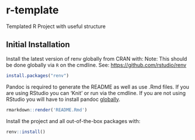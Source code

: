 
<!-- README.md is generated from README.Rmd. Please edit that file -->

# r-template

Templated R Project with useful structure

## Initial Installation

Install the latest version of renv globally from CRAN with: Note: This
should be done globally via `R` on the cmdline. See:
<https://github.com/rstudio/renv>

``` r
install.packages("renv")
```

Pandoc is required to generate the README as well as use .Rmd files. If
you are using RStudio you can ‘Knit’ or run via the cmdline. If you are
not using RStudio you will have to install pandoc
[globally](https://pandoc.org/installing.html).

``` r
rmarkdown::render('README.Rmd')
```

Install the project and all out-of-the-box packages with:

``` r
renv::install()
```
